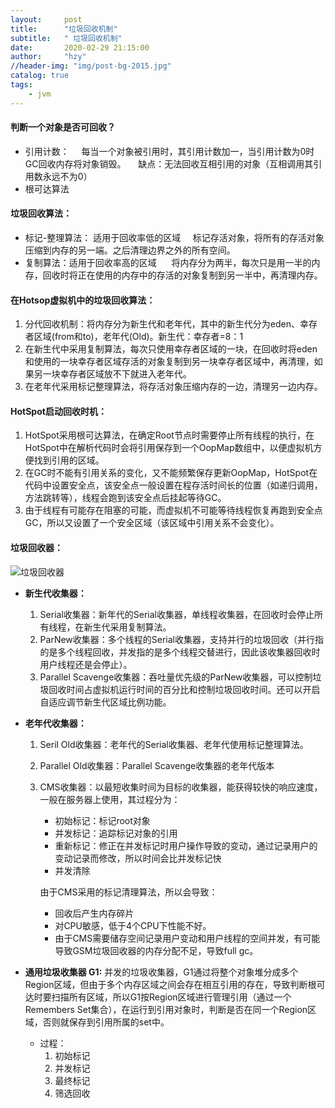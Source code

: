 ```yaml
---
layout:     post
title:      "垃圾回收机制"
subtitle:   " 垃圾回收机制"
date:       2020-02-29 21:15:00
author:     "hzy"
//header-img: "img/post-bg-2015.jpg"
catalog: true
tags:
    - jvm
---
```





#### 判断一个对象是否可回收？
- 引用计数：
    每当一个对象被引用时，其引用计数加一，当引用计数为0时GC回收内存将对象销毁。
    缺点：无法回收互相引用的对象（互相调用其引用数永远不为0）
- 根可达算法

#### 垃圾回收算法：
- 标记-整理算法： 适用于回收率低的区域
    标记存活对象，将所有的存活对象压缩到内存的另一端。之后清理边界之外的所有空间。
- 复制算法：适用于回收率高的区域
     将内存分为两半，每次只是用一半的内存，回收时将正在使用的内存中的存活的对象复制到另一半中，再清理内存。



#### 在Hotsop虚拟机中的垃圾回收算法：
1. 分代回收机制：将内存分为新生代和老年代，其中的新生代分为eden、幸存者区域(from和to)，老年代(Old)。新生代：幸存者=8：1
2. 在新生代中采用复制算法，每次只使用幸存者区域的一块，在回收时将eden和使用的一块幸存者区域存活的对象复制到另一块幸存者区域中，再清理，如果另一块幸存者区域放不下就进入老年代。
3.  在老年代采用标记整理算法，将存活对象压缩内存的一边，清理另一边内存。


#### HotSpot启动回收时机：
1. HotSpot采用根可达算法，在确定Root节点时需要停止所有线程的执行，在HotSpot中在解析代码时会将引用保存到一个OopMap数组中，以便虚拟机方便找到引用的区域。
2. 在GC时不能有引用关系的变化，又不能频繁保存更新OopMap，HotSpot在代码中设置安全点，该安全点一般设置在程存活时间长的位置（如递归调用，方法跳转等），线程会跑到该安全点后挂起等待GC。
3. 由于线程有可能存在阻塞的可能，而虚拟机不可能等待线程恢复再跑到安全点GC，所以又设置了一个安全区域（该区域中引用关系不会变化）。


#### 垃圾回收器：
![垃圾回收器](https://hzy-joel.github.io/img/post/post_garbage_collection.jpg)

- **新生代收集器：**
    1. Serial收集器：新年代的Serial收集器，单线程收集器，在回收时会停止所有线程，在新生代采用复制算法。
    2. ParNew收集器：多个线程的Serial收集器，支持并行的垃圾回收（并行指的是多个线程回收，并发指的是多个线程交替进行，因此该收集器回收时用户线程还是会停止）。
    3. Parallel Scavenge收集器：吞吐量优先级的ParNew收集器，可以控制垃圾回收时间占虚拟机运行时间的百分比和控制垃圾回收时间。还可以开启自适应调节新生代区域比例功能。
 - **老年代收集器：**
    1. Seril Old收集器：老年代的Serial收集器、老年代使用标记整理算法。
    2. Parallel Old收集器：Parallel Scavenge收集器的老年代版本
    3. CMS收集器：以最短收集时间为目标的收集器，能获得较快的响应速度，一般在服务器上使用，其过程分为：
        - 初始标记：标记root对象
        - 并发标记：追踪标记对象的引用
        - 重新标记：修正在并发标记时用户操作导致的变动，通过记录用户的变动记录而修改，所以时间会比并发标记快
        - 并发清除
        
        由于CMS采用的标记清理算法，所以会导致：
        - 回收后产生内存碎片
        - 对CPU敏感，低于4个CPU下性能不好。
        - 由于CMS需要储存空间记录用户变动和用户线程的空间并发，有可能导致GSM垃圾回收器的内存分配不足，导致full gc。

- **通用垃圾收集器 G1:** 并发的垃圾收集器，G1通过将整个对象堆分成多个Region区域，但由于多个内存区域之间会存在相互引用的存在，导致判断根可达时要扫描所有区域，所以G1按Region区域进行管理引用（通过一个Remembers Set集合），在运行到引用对象时，判断是否在同一个Region区域，否则就保存到引用所属的set中。
    - 过程：
        1. 初始标记
        2. 并发标记
        3. 最终标记
        4. 筛选回收